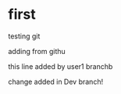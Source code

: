 # first

testing git

adding from githu

this line added by user1 branchb

change added in Dev branch!
